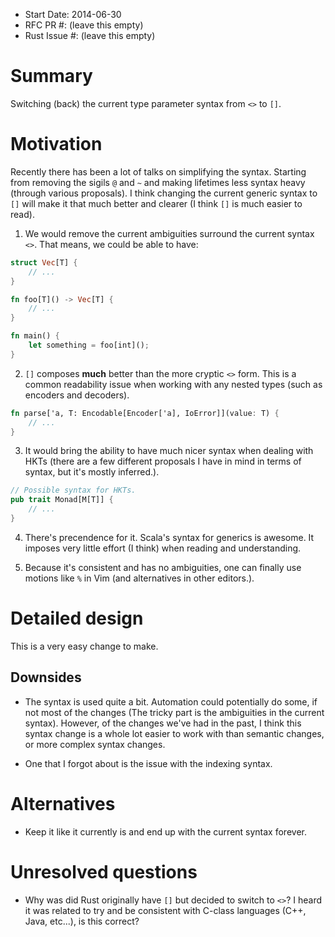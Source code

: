 - Start Date: 2014-06-30
- RFC PR #: (leave this empty)
- Rust Issue #: (leave this empty)

# Summary

Switching (back) the current type parameter syntax from `<>` to `[]`.

# Motivation

Recently there has been a lot of talks on simplifying the syntax. Starting from removing the sigils `@` and `~` and making lifetimes less syntax heavy (through various proposals). I think changing the current generic syntax to `[]` will make it that much better and clearer (I think `[]` is much easier to read).

1. We would remove the current ambiguities surround the current syntax `<>`. That means, we could be able to have:

```rust
struct Vec[T] {
    // ...
}

fn foo[T]() -> Vec[T] {
    // ...
}

fn main() {
    let something = foo[int]();
}
```

2. `[]` composes **much** better than the more cryptic `<>` form. This is a common readability issue when working with any nested types (such as encoders and decoders).

```rust
fn parse['a, T: Encodable[Encoder['a], IoError]](value: T) {
    // ...
}
```

3. It would bring the ability to have much nicer syntax when dealing with HKTs (there are a few different proposals I have in mind in terms of syntax, but it's mostly inferred.).

```rust
// Possible syntax for HKTs.
pub trait Monad[M[T]] {
    // ...
}
```

4. There's precendence for it. Scala's syntax for generics is awesome. It imposes very little effort (I think) when reading and understanding.

6. Because it's consistent and has no ambiguities, one can finally use motions like `%` in Vim (and alternatives in other editors.).

# Detailed design

This is a very easy change to make.

## Downsides

* The syntax is used quite a bit. Automation could potentially do some, if not most of the changes (The tricky part is the ambiguities in the current syntax). However, of the changes we've had in the past, I think this syntax change is a whole lot easier to work with than semantic changes, or more complex syntax changes.

* One that I forgot about is the issue with the indexing syntax.

# Alternatives

* Keep it like it currently is and end up with the current syntax forever.

# Unresolved questions

* Why was did Rust originally have `[]` but decided to switch to `<>`? I heard it was related to try and be consistent with C-class languages (C++, Java, etc...), is this correct?
